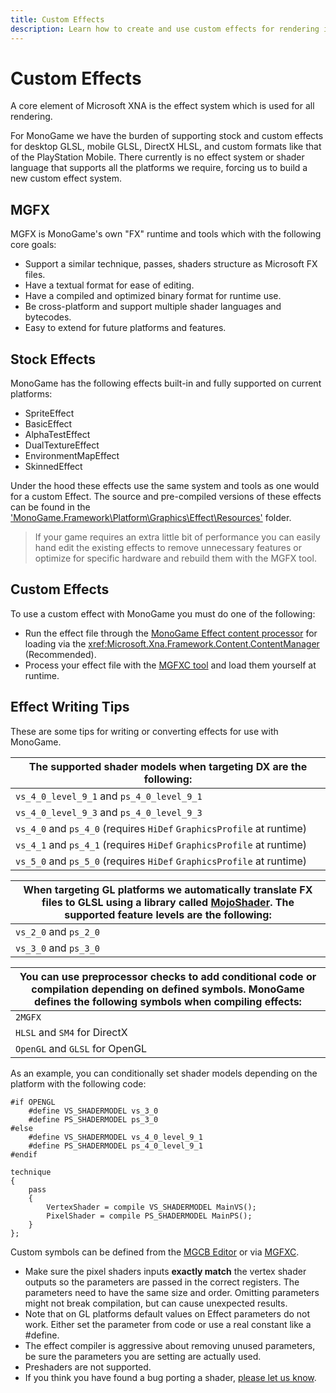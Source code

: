 ```yaml
---
title: Custom Effects
description: Learn how to create and use custom effects for rendering in MonoGame.
---
```


# Custom Effects

A core element of Microsoft XNA is the effect system which is used for all rendering.

For MonoGame we have the burden of supporting stock and custom effects for desktop GLSL, mobile GLSL, DirectX HLSL, and custom formats like that of the PlayStation Mobile.  There currently is no effect system or shader language that supports all the platforms we require, forcing us to build a new custom effect system.

## MGFX

MGFX is MonoGame's own "FX" runtime and tools which with the following core goals:

* Support a similar technique, passes, shaders structure as Microsoft FX files.
* Have a textual format for ease of editing.
* Have a compiled and optimized binary format for runtime use.
* Be cross-platform and support multiple shader languages and bytecodes.
* Easy to extend for future platforms and features.

## Stock Effects

MonoGame has the following effects built-in and fully supported on current platforms:

* SpriteEffect
* BasicEffect
* AlphaTestEffect
* DualTextureEffect
* EnvironmentMapEffect
* SkinnedEffect

Under the hood these effects use the same system and tools as one would for a custom Effect.  The source and pre-compiled versions of these effects can be found in the ['MonoGame.Framework\Platform\Graphics\Effect\Resources'](https://github.com/MonoGame/MonoGame/tree/develop/MonoGame.Framework/Platform/Graphics/Effect/Resources) folder.

> If your game requires an extra little bit of performance you can easily hand edit the existing effects to remove unnecessary features or optimize for specific hardware and rebuild them with the MGFX tool.

## Custom Effects

To use a custom effect with MonoGame you must do one of the following:

* Run the effect file through the [MonoGame Effect content processor](../tools/mgcb.md) for loading via the <xref:Microsoft.Xna.Framework.Content.ContentManager> (Recommended).
* Process your effect file with the [MGFXC tool](../tools/mgfxc.md) and load them yourself at runtime.

## Effect Writing Tips
These are some tips for writing or converting effects for use with MonoGame.

| The supported shader models when targeting DX are the following:|
|---|
|  `vs_4_0_level_9_1` and `ps_4_0_level_9_1`|
|  `vs_4_0_level_9_3` and `ps_4_0_level_9_3`|
|  `vs_4_0` and `ps_4_0` (requires `HiDef` `GraphicsProfile` at runtime)|
|  `vs_4_1` and `ps_4_1` (requires `HiDef` `GraphicsProfile` at runtime)|
|  `vs_5_0` and `ps_5_0` (requires `HiDef` `GraphicsProfile` at runtime)|

|When targeting GL platforms we automatically translate FX files to GLSL using a library called [MojoShader](http://icculus.org/mojoshader/).  The supported feature levels are the following:|
|---|
|  `vs_2_0` and `ps_2_0`|
|  `vs_3_0` and `ps_3_0`|

|You can use preprocessor checks to add conditional code or compilation depending on defined symbols. MonoGame defines the following symbols when compiling effects:|
|---|
|  `2MGFX`                        |
|  `HLSL` and `SM4` for DirectX   |
|  `OpenGL` and `GLSL` for OpenGL |

  
As an example, you can conditionally set shader models depending on the platform with the following code:

  ```hlsl
  #if OPENGL
      #define VS_SHADERMODEL vs_3_0
      #define PS_SHADERMODEL ps_3_0
  #else
      #define VS_SHADERMODEL vs_4_0_level_9_1
      #define PS_SHADERMODEL ps_4_0_level_9_1
  #endif
  
  technique
  {
      pass
      {
          VertexShader = compile VS_SHADERMODEL MainVS();
          PixelShader = compile PS_SHADERMODEL MainPS();
      }
  };
  ```

Custom symbols can be defined from the [MGCB Editor](../tools/mgcb_editor.md) or via [MGFXC](../tools/mgfxc.md).

* Make sure the pixel shaders inputs **exactly match** the vertex shader outputs so the parameters are passed in the correct registers. The parameters need to have the same size and order. Omitting parameters might not break compilation, but can cause unexpected results.
* Note that on GL platforms default values on Effect parameters do not work.  Either set the parameter from code or use a real constant like a #define.
* The effect compiler is aggressive about removing unused parameters, be sure the parameters you are setting are actually used.
* Preshaders are not supported.
* If you think you have found a bug porting a shader, [please let us know](https://github.com/MonoGame/MonoGame/issues).
